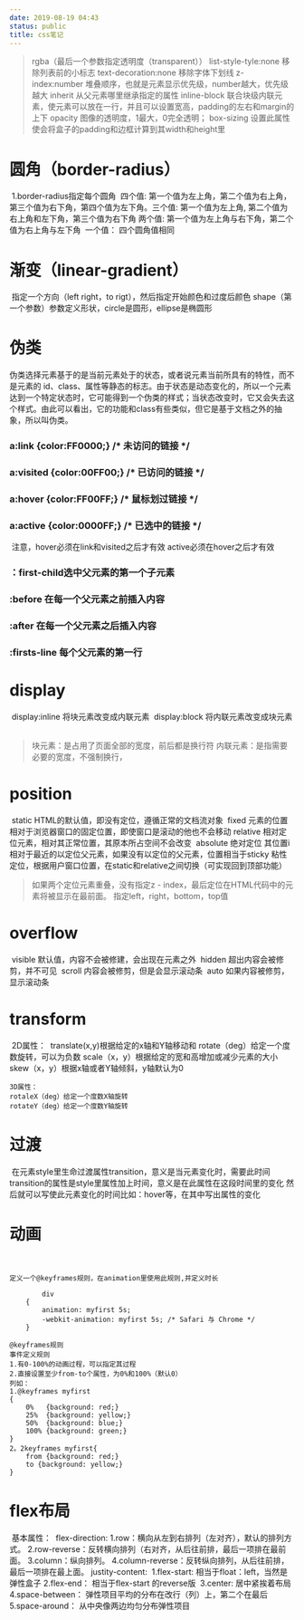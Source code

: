 ```yaml
---
date: 2019-08-19 04:43
status: public
title: css笔记
---
```


>rgba（最后一个参数指定透明度（transparent））
list-style-tyle:none 移除列表前的小标志
text-decoration:none 移除字体下划线
z-index:number 堆叠顺序，也就是元素显示优先级，number越大，优先级越大
inherit 从父元素哪里继承指定的属性
inline-block 联合块级内联元素，使元素可以放在一行，并且可以设置宽高，padding的左右和margin的上下
opacity 图像的透明度，1最大，0完全透明；
box-sizing 设置此属性使会将盒子的padding和边框计算到其width和height里

# 圆角（border-radius）

​    1.border-radius指定每个圆角
​    四个值: 第一个值为左上角，第二个值为右上角，第三个值为右下角，第四个值为左下角。
​    三个值: 第一个值为左上角, 第二个值为右上角和左下角，第三个值为右下角
​    两个值: 第一个值为左上角与右下角，第二个值为右上角与左下角
​    一个值： 四个圆角值相同

# 渐变（linear-gradient）

​    指定一个方向（left right，to rigt），然后指定开始颜色和过度后颜色
​    shape（第一个参数）参数定义形状，circle是圆形，ellipse是椭圆形
​    

# 伪类

​    伪类选择元素基于的是当前元素处于的状态，或者说元素当前所具有的特性，而不是元素的   id、class、属性等静态的标志。由于状态是动态变化的，所以一个元素达到一个特定状态时，它可能得到一个伪类的样式；当状态改变时，它又会失去这个样式。由此可以看出，它的功能和class有些类似，但它是基于文档之外的抽象，所以叫伪类。

### a:link {color:FF0000;} /* 未访问的链接 */

### a:visited {color:00FF00;} /* 已访问的链接 */

### a:hover {color:FF00FF;} /* 鼠标划过链接 */

### a:active {color:0000FF;} /* 已选中的链接 */

​    注意，hover必须在link和visited之后才有效
​    active必须在hover之后才有效

### ：first-child选中父元素的第一个子元素

### :before 在每一个父元素之前插入内容

### :after 在每一个父元素之后插入内容

### :firsts-line 每个父元素的第一行

# display

​    display:inline 将块元素改变成内联元素
​    display:block 将内联元素改变成块元素
​    

>块元素：是占用了页面全部的宽度，前后都是换行符
内联元素：是指需要必要的宽度，不强制换行，

# position

​    static HTML的默认值，即没有定位，遵循正常的文档流对象
​    fixed 元素的位置相对于浏览器窗口的固定位置，即使窗口是滚动的他也不会移动
​    relative 相对定位元素，相对其正常位置，其原本所占空间不会改变
​    absolute 绝对定位 其位置i相对于最近的以定位父元素，如果没有以定位的父元素，位置相当于<html>
​    sticky 粘性定位，根据用户窗口位置，在static和relative之间切换（可实现回到顶部功能）

>如果两个定位元素重叠，没有指定z - index，最后定位在HTML代码中的元素将被显示在最前面。
指定left，right，bottom，top值

# overflow

​    visible 默认值，内容不会被修建，会出现在元素之外
​    hidden 超出内容会被修剪，并不可见
​    scroll 内容会被修剪，但是会显示滚动条
​    auto 如果内容被修剪，显示滚动条
​    

# transform

​    2D属性：
​    translate(x,y)根据给定的x轴和Y轴移动和
​    rotate（deg）给定一个度数旋转，可以为负数
​    scale（x，y）根据给定的宽和高增加或减少元素的大小
​    skew（x，y）根据x轴或者Y轴倾斜，y轴默认为0

    3D属性：
    rotaleX（deg）给定一个度数X轴旋转
    rotateY（deg）给定一个度数Y轴旋转

# 过渡

​    在元素style里生命过渡属性transition，意义是当元素变化时，需要此时间
​    transition的属性是style里属性加上时间，意义是在此属性在这段时间里的变化
​    然后就可以写使此元素变化的时间比如：hover等，在其中写出属性的变化

# 动画

​    

    定义一个@keyframes规则，在animation里使用此规则,并定义时长
```
        div
    {
        animation: myfirst 5s;
        -webkit-animation: myfirst 5s; /* Safari 与 Chrome */
    }
```
    @keyframes规则
    事件定义规则
    1.有0-100%的动画过程，可以指定其过程
    2.直接设置至少from-to个属性，为0%和100%（默认0）
    列如：
    1.@keyframes myfirst
    {
        0%   {background: red;}
        25%  {background: yellow;}
        50%  {background: blue;}
        100% {background: green;}
    }
    2。2keyframes myfirst{
        from {background: red;}
        to {background: yellow;}
    }

# flex布局

​    基本属性：
​        flex-direction: 
​        1.row：横向从左到右排列（左对齐），默认的排列方式。
​        2.row-reverse：反转横向排列（右对齐，从后往前排，最后一项排在最前面。
​        3.column：纵向排列。
​        4.column-reverse：反转纵向排列，从后往前排，最后一项排在最上面。
​        justity-content:
​        1.flex-start: 相当于float：left，当然是弹性盒子
​        2.flex-end： 相当于flex-start 的reverse版
​        3.center: 居中紧挨着布局
​        4.space-between： 弹性项目平均的分布在改行（列）上，第二个在最后
​        5.space-around： 从中央像两边均匀分布弹性项目